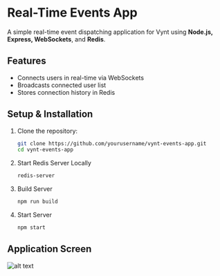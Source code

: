 # Real-Time Events App

A simple real-time event dispatching application for Vynt using **Node.js, Express, WebSockets**, and **Redis**.

## Features
- Connects users in real-time via WebSockets
- Broadcasts connected user list
- Stores connection history in Redis

## Setup & Installation

1. Clone the repository:
   ```bash
   git clone https://github.com/yourusername/vynt-events-app.git
   cd vynt-events-app

2. Start Redis Server Locally
   ```bash
   redis-server

3. Build Server
   ```bash
   npm run build

4. Start Server
   ```bash
   npm start

## Application Screen

![alt text](https://github.com/[Ebenezer000]/[vynt-events-app]/blob/[main]/running-dispatcher.png?raw=true)
